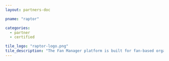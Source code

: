 ```yaml
---
layout: partners-doc

pname: "raptor"

categories: 
  - partner
  - certified

tile_logo: "raptor-logo.png"
tile_description: "The Fan Manager platform is built for fan-based organizations including brands, sports organizations, and entertainers. Coupled with an advanced analytics engine and a modern front end, Fan Manager puts your data where it is most actionable - at your fingertips. By integrating all data sources, Fan Manager identifies fans, activates fans, increases revenue and adds intelligence about your customer base."
---
```


